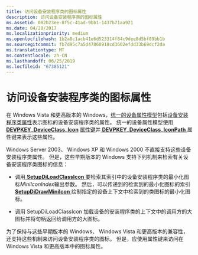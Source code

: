 ```yaml
---
title: 访问设备安装程序类的图标属性
description: 访问设备安装程序类的图标属性
ms.assetid: 082b23ee-8f5c-41ad-9bb1-1437b71aa921
ms.date: 04/20/2017
ms.localizationpriority: medium
ms.openlocfilehash: 1b2a8c1acb41e6d523314f84c9dee8d5bf89bb1b
ms.sourcegitcommit: fb7d95c7a5d47860918cd3602efdd33b69dcf2da
ms.translationtype: MT
ms.contentlocale: zh-CN
ms.lasthandoff: 06/25/2019
ms.locfileid: "67385121"
---
```

# <a name="accessing-icon-properties-of-a-device-setup-class"></a>访问设备安装程序类的图标属性


在 Windows Vista 和更高版本的 Windows，[统一的设备属性模型](unified-device-property-model--windows-vista-and-later-.md)包括[设备安装程序类属性](accessing-device-setup-class-properties.md)表示图标的设备安装程序类的属性。 统一的设备属性模型使用[ **DEVPKEY_DeviceClass_Icon**](https://docs.microsoft.com/windows-hardware/drivers/install/devpkey-deviceclass-icon) [属性键](property-keys.md)并[ **DEVPKEY_DeviceClass_IconPath** ](https://docs.microsoft.com/windows-hardware/drivers/install/devpkey-deviceclass-iconpath)属性键来表示这些属性。

Windows Server 2003、 Windows XP 和 Windows 2000 不直接支持这些设备安装程序类属性。 但是，这些早期版本的 Windows 支持下列机制来检索有关设备安装程序类图标的信息：

-   调用[ **SetupDiLoadClassIcon** ](https://docs.microsoft.com/windows/desktop/api/setupapi/nf-setupapi-setupdiloadclassicon)要检索其索引中的设备安装程序类的最小化图标*MiniIconIndex*输出参数。 然后，可以传递到的检索到的最小化图标的索引[ **SetupDiDrawMiniIcon** ](https://docs.microsoft.com/windows/desktop/api/setupapi/nf-setupapi-setupdidrawminiicon)绘制指定的设备上下文中检索到的类图标的最小化图标。

-   调用 SetupDiLoadClassIcon 加载设备的安装程序类的上下文中的调用方的大图标并将句柄返回给调用方的大图标。

为了保持与这些早期版本的 Windows、 Windows Vista 和更高版本的兼容性，还支持这些机制来访问设备安装程序类的图标。 但是，应使用属性键来访问在 Windows Vista 和更高版本中的图标属性。

 

 





